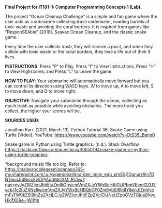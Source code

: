 **Final Project for IT101-1: Computer Programming Concepts 1 (Lab).**


The project "Ocean Cleanup Challenge" is a simple and fun game where the user acts as a submarine collecting trash underwater, evading barrels of toxic waste and avoiding the coral borders. It is inspired from games like "ResponSEAble" (2018), Seavax Ocean Cleanup, and the classic snake game.

Every time the user collects trash, they will receive a point, and when they collide with toxic waste or the coral borders, they lose a life out of their 3 lives.

**INSTRUCTIONS**: Press "P" to Play, Press "I" to View Instructions, Press "H" to View Highscores, and Press "L" to Leave the game.

**HOW TO PLAY**: Your submarine will automatically move forward but you can control its direction using WASD keys. W to move up, A to move left, S to move down, and D to move right.

**OBJECTIVE**: Navigate your submarine through the ocean, collecting as much trash as possible while avoiding obstacles. The more trash you collect, the higher your scores will be.

**SOURCES USED**: 

Jonathan Karr. (2021, March 13). Python Tutorial 36: Snake Game using Turtle [Video]. YouTube. https://www.youtube.com/watch?v=DtS35LBqnp0

Snake game in Python using Turtle graphics. (n.d.). Stack Overflow. https://stackoverflow.com/questions/30050194/snake-game-in-python-using-turtle-graphics

*background music file too big. Refer to: https://malayancollegesmindanaoo365-my.sharepoint.com/:u:/g/personal/jmorden_mcm_edu_ph/ESj1OpnurrRIn7DN7euoJi4BcrcEziDPjAd0Mpt3MLRUbw?nav=eyJyZWZlcnJhbEluZm8iOnsicmVmZXJyYWxBcHAiOiJPbmVEcml2ZUZvckJ1c2luZXNzIiwicmVmZXJyYWxBcHBQbGF0Zm9ybSI6IldlYiIsInJlZmVycmFsTW9kZSI6InZpZXciLCJyZWZlcnJhbFZpZXciOiJNeUZpbGVzTGlua0NvcHkifX0&e=jW4tjn
